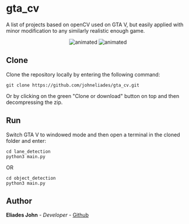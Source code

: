 # gta_cv

A list of projects based on openCV used on GTA V, but easily applied with minor 
modification to any similarly realistic enough game.

<p align="center">
  <img src="https://github.com/johneliades/gta_cv/blob/main/lane_detection/preview.gif" alt="animated" />
  <img src="https://github.com/johneliades/gta_cv/blob/main/object_detection/preview.gif" alt="animated" />
</p>

## Clone

Clone the repository locally by entering the following command:
```
git clone https://github.com/johneliades/gta_cv.git
```
Or by clicking on the green "Clone or download" button on top and then decompressing the zip.

## Run

Switch GTA V to windowed mode and then open a terminal in the cloned folder and enter:

```
cd lane_detection
python3 main.py
```

OR

```
cd object_detection
python3 main.py
```

## Author

**Eliades John** - *Developer* - [Github](https://github.com/johneliades)
